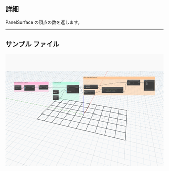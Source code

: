 ## 詳細
PanelSurface の頂点の数を返します。
___
## サンプル ファイル

![NumVertices](./Autodesk.DesignScript.Geometry.PanelSurface.NumVertices_img.jpg)
